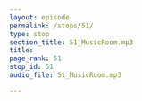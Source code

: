 ```yaml
---
layout: episode
permalink: /stops/51/
type: stop
section_title: 51_MusicRoom.mp3
title: 
page_rank: 51
stop_id: 51
audio_file: 51_MusicRoom.mp3

---
```

